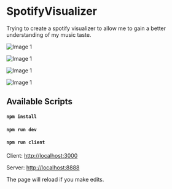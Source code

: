 # SpotifyVisualizer
Trying to create a spotify visualizer to allow me to gain a better understanding of my music taste.

![Image 1](https://raw.githubusercontent.com/sachinkatyal1329/spotify-visualizer/master/Web%201920%20%E2%80%93%201.png)

![Image 1](https://raw.githubusercontent.com/sachinkatyal1329/spotify-visualizer/master/Web%201920%20%E2%80%93%202.png)

![Image 1](https://raw.githubusercontent.com/sachinkatyal1329/spotify-visualizer/master/Web%201920%20%E2%80%93%203.png)

![Image 1](https://raw.githubusercontent.com/sachinkatyal1329/spotify-visualizer/master/Web%201920%20%E2%80%93%204.png)



## Available Scripts
#### `npm install`
#### `npm run dev`
#### `npm run client`

Client: [http://localhost:3000](http://localhost:3000) 

Server: [http://localhost:8888](http://localhost:8888) 

The page will reload if you make edits.<br />

